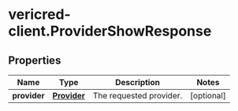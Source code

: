 # vericred-client.ProviderShowResponse

## Properties
Name | Type | Description | Notes
------------ | ------------- | ------------- | -------------
**provider** | [**Provider**](Provider.md) | The requested provider. | [optional] 


